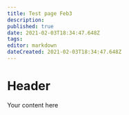 ```yaml
---
title: Test page Feb3
description: 
published: true
date: 2021-02-03T18:34:47.648Z
tags: 
editor: markdown
dateCreated: 2021-02-03T18:34:47.648Z
---
```


# Header
Your content here
